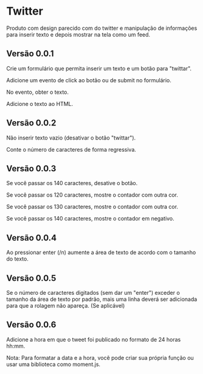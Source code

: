 # Twitter
Produto com design parecido com do twitter e manipulação de informações para inserir texto e depois mostrar na tela como um feed.

## Versão 0.0.1

Crie um formulário que permita inserir um texto e um botão para "twittar".

Adicione um evento de click ao botão ou de submit no formulário.

No evento, obter o texto.

Adicione o texto ao HTML.

## Versão 0.0.2

Não inserir texto vazio (desativar o botão "twittar").

Conte o número de caracteres de forma regressiva.

## Versão 0.0.3

Se você passar os 140 caracteres, desative o botão.

Se você passar os 120 caracteres, mostre o contador com outra cor.

Se você passar os 130 caracteres, mostre o contador com outra cor.

Se você passar os 140 caracteres, mostre o contador em negativo.

## Versão 0.0.4

Ao pressionar enter (/n) aumente a área de texto de acordo com o tamanho do texto.

## Versão 0.0.5

Se o número de caracteres digitados (sem dar um "enter") exceder o tamanho da área de texto por padrão, mais uma linha deverá ser adicionada para que a rolagem não apareça. (Se aplicável)

## Versão 0.0.6

Adicione a hora em que o tweet foi publicado no formato de 24 horas hh:mm.

Nota: Para formatar a data e a hora, você pode criar sua própria função ou usar uma biblioteca como moment.js.
